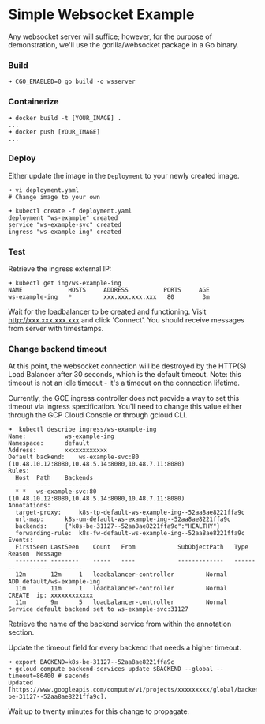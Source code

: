 # Simple Websocket Example

Any websocket server will suffice; however, for the purpose of demonstration, we'll use the gorilla/websocket package in a Go binary.

### Build
```shell
➜ CGO_ENABLED=0 go build -o wsserver
```

### Containerize
```shell
➜ docker build -t [YOUR_IMAGE] .
...
➜ docker push [YOUR_IMAGE]
...
```

### Deploy
Either update the image in the `Deployment` to your newly created image.
```shell
➜ vi deployment.yaml
# Change image to your own
```

```shell
➜ kubectl create -f deployment.yaml
deployment "ws-example" created
service "ws-example-svc" created
ingress "ws-example-ing" created

```

### Test
Retrieve the ingress external IP:
```shell
➜ kubectl get ing/ws-example-ing
NAME             HOSTS     ADDRESS          PORTS     AGE
ws-example-ing   *         xxx.xxx.xxx.xxx   80        3m
```

Wait for the loadbalancer to be created and functioning. Visit http://xxx.xxx.xxx.xxx and click 'Connect'. You should receive messages from server with timestamps.

### Change backend timeout

At this point, the websocket connection will be destroyed by the HTTP(S) Load Balancer after 30 seconds, which is the default timeout. Note: this timeout is not an idle timeout - it's a timeout on the connection lifetime.

Currently, the GCE ingress controller does not provide a way to set this timeout via Ingress specification. You'll need to change this value either through the GCP Cloud Console or through gcloud CLI.


```shell
➜  kubectl describe ingress/ws-example-ing   
Name:			ws-example-ing
Namespace:		default
Address:		xxxxxxxxxxxx
Default backend:	ws-example-svc:80 (10.48.10.12:8080,10.48.5.14:8080,10.48.7.11:8080)
Rules:
  Host	Path	Backends
  ----	----	--------
  *	* 	ws-example-svc:80 (10.48.10.12:8080,10.48.5.14:8080,10.48.7.11:8080)
Annotations:
  target-proxy:		k8s-tp-default-ws-example-ing--52aa8ae8221ffa9c
  url-map:		k8s-um-default-ws-example-ing--52aa8ae8221ffa9c
  backends:		{"k8s-be-31127--52aa8ae8221ffa9c":"HEALTHY"}
  forwarding-rule:	k8s-fw-default-ws-example-ing--52aa8ae8221ffa9c
Events:
  FirstSeen	LastSeen	Count	From			SubObjectPath	Type		Reason	Message
  ---------	--------	-----	----			-------------	--------	------	-------
  12m		12m		1	loadbalancer-controller			Normal		ADD	default/ws-example-ing
  11m		11m		1	loadbalancer-controller			Normal		CREATE	ip: xxxxxxxxxxxx
  11m		9m		5	loadbalancer-controller			Normal		Service	default backend set to ws-example-svc:31127
```

Retrieve the name of the backend service from within the annotation section.

Update the timeout field for every backend that needs a higher timeout.

```shell
➜ export BACKEND=k8s-be-31127--52aa8ae8221ffa9c
➜ gcloud compute backend-services update $BACKEND --global --timeout=86400 # seconds
Updated [https://www.googleapis.com/compute/v1/projects/xxxxxxxxx/global/backendServices/k8s-be-31127--52aa8ae8221ffa9c].
```

Wait up to twenty minutes for this change to propagate.
